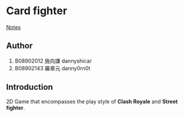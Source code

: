 # Card fighter

[Notes](https://docs.google.com/document/d/1uZxpznvLT3o-m7MBuylTnavEtNoiJEp6ZytnBUgKlNs/edit?usp=sharing)

## Author
1. B08902012 施向謙 dannyshicar
2. B08902143 羅章元 danny0rn0t

## Introduction
2D Game that encompasses the play style of **Clash Royale** and **Street fighter**.
